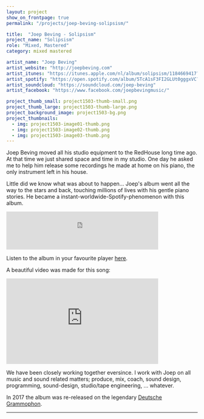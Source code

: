 ```yaml
---
layout: project
show_on_frontpage: true
permalink: "/projects/joep-beving-solipsism/"

title:  "Joep Beving - Solipsism"
project_name: "Solipsism"
role: "Mixed, Mastered"
category: mixed mastered

artist_name: "Joep Beving"
artist_website: "http://joepbeving.com"
artist_itunes: "https://itunes.apple.com/nl/album/solipsism/1184669417?l=en"
artist_spotify: "https://open.spotify.com/album/5TcA1sF3FI2GLUt0gggxVC?si=_GudxEtCTvC4D4WRkvSpcA"
artist_soundcloud: "https://soundcloud.com/joep-beving"
artist_facebook: "https://www.facebook.com/joepbevingmusic/"

project_thumb_small: project1503-thumb-small.png
project_thumb_large: project1503-thumb-large.png
project_background_image: project1503-bg.png
project_thumbnails:
  - img: project1503-image01-thumb.png
  - img: project1503-image02-thumb.png
  - img: project1503-image03-thumb.png
---
```


Joep Beving moved all his studio equipment to the RedHouse long time ago. At that time we just shared space and time in my studio. One day he asked me to help him release some recordings he made at home on his piano, the only instrument left in his house.

Little did we know what was about to happen... Joep's album went all the way to the stars and back, touching millions of lives with his gentle piano stories. He became a instant-worldwide-Spotify-phenomenon with this album.

<iframe src="https://open.spotify.com/embed/album/5TcA1sF3FI2GLUt0gggxVC" width="400" height="100" frameborder="0" allowtransparency="true" allow="encrypted-media"></iframe>

Listen to the album in your favourite player [here](https://dg.lnk.to/solipsism).

A beautiful video was made for this song:

<iframe width="400" height="225" src="https://www.youtube.com/embed/-chZu7V3NTM" frameborder="0" allow="autoplay; encrypted-media" allowfullscreen></iframe>

We have been closely working together eversince. I work with Joep on all music and sound related matters; produce, mix, coach, sound design, programming, sound-design, studio/tape engineering, ... whatever.

In 2017 the album was re-released on the legendary [Deutsche Grammophon](https://www.deutschegrammophon.com/en/cat/4797469?).

---